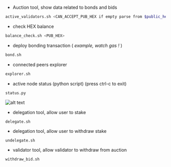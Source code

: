  - Auction tool, show data related to bonds and bids
``` bash
active_validators.sh <CAN_ACCEPT_PUB_HEX if empty parse from $public_hex_path by default>
```
 - check HEX balance
 ``` bash
balance_check.sh <PUB_HEX>
```
 - deploy bonding transaction ( _example, watch gas !_ )
 ``` bash
bond.sh
```
 - connected peers explorer
 ``` bash
explorer.sh
```
 - active node status (python script) (press ctrl-c to exit)
 ``` bash
status.py
```
![alt text](https://github.com/RapidMark/casper-tools/raw/master/images/status.PNG)
 - delegation tool, allow user to stake
```
delegate.sh
```
 - delegation tool, allow user to withdraw stake
```
undelegate.sh
```
- validator tool, allow validator to withdraw from auction
```
withdraw_bid.sh
```

